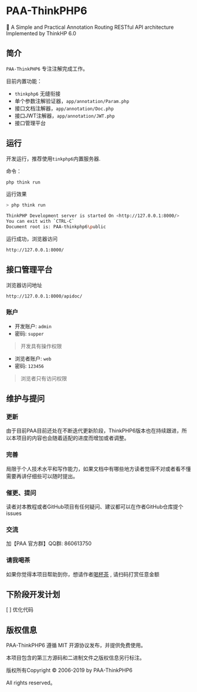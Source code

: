 # PAA-ThinkPHP6
🐘 A Simple and Practical Annotation Routing RESTful API architecture Implemented by ThinkHP 6.0

## 简介

`PAA-ThinkPHP6` 专注注解完成工作。

目前内置功能：

- `thinkphp6` 无缝衔接
- 单个参数注解验证器，`app/annotation/Param.php`
- 接口文档注解器，`app/annotation/Doc.php`
- 接口JWT注解器，`app/annotation/JWT.php`
- 接口管理平台


## 运行

开发运行，推荐使用`tinkphp6`内置服务器.

命令：

```php
php think run
```

运行效果

```bash
> php think run

ThinkPHP Development server is started On <http://127.0.0.1:8000/>
You can exit with `CTRL-C`
Document root is: PAA-thinkphp6\public
```

运行成功，浏览器访问

```bash
http://127.0.0.1:8000/
```

## 接口管理平台

浏览器访问地址

```bash
http://127.0.0.1:8000/apidoc/
```

### 账户

- 开发账户: `admin`
- 密码: `supper`

> 开发具有操作权限

- 浏览者账户: `web`
- 密码: `123456`

> 浏览者只有访问权限

## 维护与提问

### 更新
由于目前PAA目前还处在不断迭代更新阶段，ThinkPHP6版本也在持续跟进，所以本项目的内容也会随着适配的进度而增加或者调整。

### 完善
局限于个人技术水平和写作能力，如果文档中有哪些地方读者觉得不对或者看不懂需要再讲仔细些可以随时提出。

### 催更、提问
读者对本教程或者GitHub项目有任何疑问、建议都可以在作者GitHub仓库提个issues

### 交流
加【PAA 官方群】QQ群: 860613750

### 请我喝茶
如果你觉得本项目帮助到你，想请作者[喝杯茶](https://camo.githubusercontent.com/7c3599367e8cde0a4ea6d0cd97103794a4e18af1/68747470733a2f2f6368696e612d77616e6779752e6769746875622e696f2f2f5452522fe68993e8b58f2f616c697061792e6a7067) , 请扫码打赏任意金额

## 下阶段开发计划
[ ] 优化代码

## 版权信息
PAA-ThinkPHP6 遵循 MIT 开源协议发布，并提供免费使用。

本项目包含的第三方源码和二进制文件之版权信息另行标注。

版权所有Copyright © 2006-2019 by PAA-ThinkPHP6

All rights reserved。